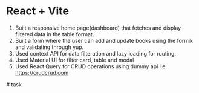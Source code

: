 # React + Vite

1. Built a responsive home page(dashboard) that fetches and display filtered data in the table format. 
2. Built a form where the user can add and update books using the formik and validating through yup.
3. Used context API for data filteration and lazy loading for routing.
4. Used Material UI for filter card, table and modal
5. Used React Query for CRUD operations using dummy api i.e https://crudcrud.com
   
#   t a s k 
 
 
